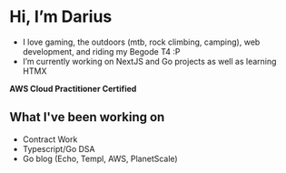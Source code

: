 # Hi, I’m Darius
- I love gaming, the outdoors (mtb, rock climbing, camping), web development, and riding my Begode T4 :P
- I’m currently working on NextJS and Go projects as well as learning HTMX

**AWS Cloud Practitioner Certified**

## What I've been working on
- Contract Work
- Typescript/Go DSA
- Go blog (Echo, Templ, AWS, PlanetScale)

